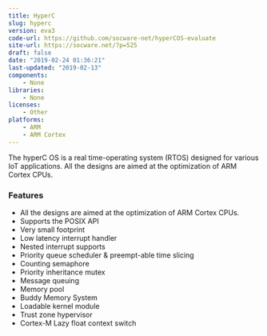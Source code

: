 ```yaml
---
title: HyperC
slug: hyperc
version: eva3
code-url: https://github.com/socware-net/hyperCOS-evaluate
site-url: https://socware.net/?p=525
draft: false
date: "2019-02-24 01:36:21"
last-updated: "2019-02-13"
components:
    - None
libraries:
    - None
licenses:
    - Other
platforms:
    - ARM
    - ARM Cortex
---
```

The hyperC OS is a real time-operating system (RTOS) designed for various IoT applications. All the designs are aimed at the optimization of ARM Cortex CPUs. 

<!--more-->

### Features

- All the designs are aimed at the optimization of ARM Cortex CPUs. 
- Supports the POSIX API
- Very small footprint
- Low latency interrupt handler
- Nested interrupt supports
- Priority queue scheduler & preempt-able time slicing
- Counting semaphore
- Priority inheritance mutex
- Message queuing
- Memory pool
- Buddy Memory System
- Loadable kernel module
- Trust zone hypervisor
- Cortex-M Lazy float context switch

<!--github-projects-->
